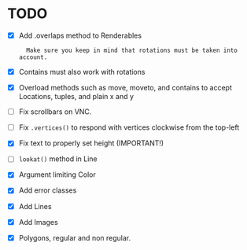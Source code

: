 # TODO
- [x] Add .overlaps method to Renderables
        
        Make sure you keep in mind that rotations must be taken into account.
  
- [x] Contains must also work with rotations
- [x] Overload methods such as move, moveto, and contains to accept Locations, tuples, and plain x and y
- [ ] Fix scrollbars on VNC.
- [ ] Fix `.vertices()` to respond with vertices clockwise from the top-left
- [x] Fix text to properly set height (IMPORTANT!)
- [ ] `lookat()` method in Line
- [x] Argument limiting Color
- [x] Add error classes
- [x] Add Lines
- [x] Add Images
- [x] Polygons, regular and non  regular.